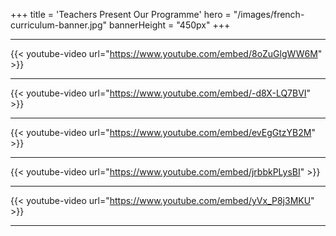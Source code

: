 +++
title = 'Teachers Present Our Programme'
hero = "/images/french-curriculum-banner.jpg"
bannerHeight = "450px"
+++

----

{{< youtube-video url="https://www.youtube.com/embed/8oZuGlgWW6M" >}}

----

{{< youtube-video url="https://www.youtube.com/embed/-d8X-LQ7BVI" >}}

----

{{< youtube-video url="https://www.youtube.com/embed/evEgGtzYB2M" >}}

----

{{< youtube-video url="https://www.youtube.com/embed/jrbbkPLysBI" >}}

----

{{< youtube-video url="https://www.youtube.com/embed/yVx_P8j3MKU" >}}

----
